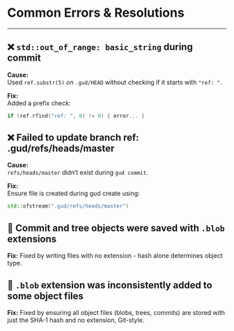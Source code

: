 # Common Errors & Resolutions

---

## ❌ `std::out_of_range: basic_string` during commit

**Cause:**  
Used `ref.substr(5)` on `.gud/HEAD` without checking if it starts with `"ref: "`.

**Fix:**  
Added a prefix check:

```cpp
if (ref.rfind("ref: ", 0) != 0) { error... }
```

## ❌ Failed to update branch ref: .gud/refs/heads/master

**Cause:**  
`refs/heads/master` didn’t exist during `gud commit`.

**Fix:**  
Ensure file is created during gud create using:

```cpp
std::ofstream(".gud/refs/heads/master")
```

## 🐛 Commit and tree objects were saved with `.blob` extensions

**Fix:**
Fixed by writing files with no extension - hash alone determines object type.

## 🐛 `.blob` extension was inconsistently added to some object files

**Fix:**
Fixed by ensuring all object files (blobs, trees, commits) are stored with just the SHA-1 hash and no extension, Git-style.

